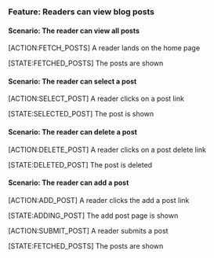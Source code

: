 ### Feature: Readers can view blog posts

#### Scenario: The reader can view all posts
[ACTION:FETCH_POSTS] A reader lands on the home page

[STATE:FETCHED_POSTS] The posts are shown

#### Scenario: The reader can select a post
[ACTION:SELECT_POST] A reader clicks on a post link

[STATE:SELECTED_POST] The post is shown

#### Scenario: The reader can delete a post
[ACTION:DELETE_POST] A reader clicks on a post delete link

[STATE:DELETED_POST] The post is deleted

#### Scenario: The reader can add a post
[ACTION:ADD_POST] A reader clicks the add a post link

[STATE:ADDING_POST] The add post page is shown

[ACTION:SUBMIT_POST] A reader submits a post

[STATE:FETCHED_POSTS] The posts are shown
